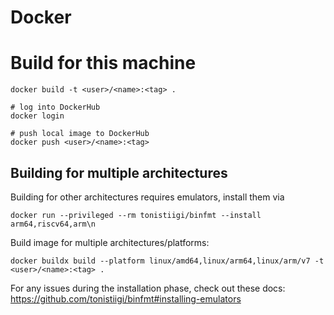 # Docker

# Build for this machine

```
docker build -t <user>/<name>:<tag> .

# log into DockerHub
docker login

# push local image to DockerHub
docker push <user>/<name>:<tag>
```


## Building for multiple architectures

Building for other architectures requires emulators, install them via

```
docker run --privileged --rm tonistiigi/binfmt --install arm64,riscv64,arm\n
```

Build image for multiple architectures/platforms:

```
docker buildx build --platform linux/amd64,linux/arm64,linux/arm/v7 -t <user>/<name>:<tag> .
```

For any issues during the installation phase, check out these docs:
https://github.com/tonistiigi/binfmt#installing-emulators
